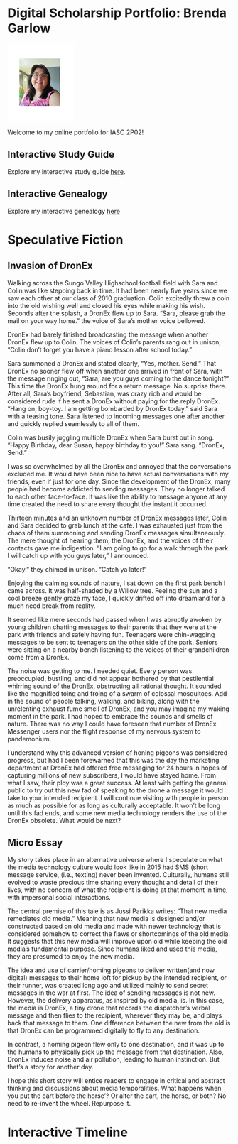 # Digital Scholarship Portfolio: Brenda Garlow

![](https://github.com/bg14ff/IASC-2P02/blob/main/my%20pic.png)

Welcome to my online portfolio for IASC 2P02!

## Interactive Study Guide

Explore my interactive study guide [here](2P02InteractiveStudyGuide.html).

## Interactive Genealogy

Explore my interactive genealogy [here](2P02InteractiveGenealogy.html)

# Speculative Fiction

## Invasion of DronEx

Walking across the Sungo Valley Highschool football field with Sara and Colin was like stepping back in time. It had been nearly five years since we saw each other at our class of 2010 graduation.  Colin excitedly threw a coin into the old wishing well and closed his eyes while making his wish. Seconds after the splash, a DronEx flew up to Sara. “Sara, please grab the mail on your way home.” the voice of Sara’s mother voice bellowed.

DronEx had barely finished broadcasting the message when another DronEx flew up to Colin. The voices of Colin’s parents rang out in unison, “Colin don’t forget you have a piano lesson after school today.” 

Sara summoned a DronEx and stated clearly, “Yes, mother. Send.” 
That DronEx no sooner flew off when another one arrived in front of Sara, with the message ringing out, “Sara, are you guys coming to the dance tonight?” This time the DronEx hung around for a return message. No surprise there. After all, Sara’s boyfriend, Sebastian, was crazy rich and would be considered rude if he sent a DronEx without paying for the reply DronEx. “Hang on, boy-toy. I am getting bombarded by DronEx today.” said Sara with a teasing tone. Sara listened to incoming messages one after another and quickly replied seamlessly to all of them.

Colin was busily juggling multiple DronEx when Sara burst out in song. “Happy Birthday, dear Susan, happy birthday to you!” Sara sang. “DronEx, Send.” 

I was so overwhelmed by all the DronEx and annoyed that the conversations excluded me. It would have been nice to have actual conversations with my friends, even if just for one day. Since the development of the DronEx, many people had become addicted to sending messages. They no longer talked to each other face-to-face. It was like the ability to message anyone at any time created the need to share every thought the instant it occurred. 

Thirteen minutes and an unknown number of DronEx messages later, Colin and Sara decided to grab lunch at the café. I was exhausted just from the chaos of them summoning and sending DronEx messages simultaneously. The mere thought of hearing them, the DronEx, and the voices of their contacts gave me indigestion. 
“I am going to go for a walk through the park. I will catch up with you guys later,” I announced. 

“Okay.” they chimed in unison. “Catch ya later!”

Enjoying the calming sounds of nature, I sat down on the first park bench I came across. It was half-shaded by a Willow tree. Feeling the sun and a cool breeze gently graze my face, I quickly drifted off into dreamland for a much need break from reality. 

It seemed like mere seconds had passed when I was abruptly awoken by young children chatting messages to their parents that they were at the park with friends and safely having fun. Teenagers were chin-wagging messages to be sent to teenagers on the other side of the park. Seniors were sitting on a nearby bench listening to the voices of their grandchildren come from a DronEx.

The noise was getting to me. I needed quiet. Every person was preoccupied, bustling, and did not appear bothered by that pestilential whirring sound of the DronEx, obstructing all rational thought. It sounded like the magnified toing and froing of a swarm of colossal mosquitoes. Add in the sound of people talking, walking, and biking, along with the unrelenting exhaust fume smell of DronEx, and you may imagine my waking moment in the park. I had hoped to embrace the sounds and smells of nature. There was no way I could have foreseen that number of DronEx Messenger users nor the flight response of my nervous system to pandemonium.

I understand why this advanced version of honing pigeons was considered progress, but had I been forewarned that this was the day the marketing department at DronEx had offered free messaging for 24 hours in hopes of capturing millions of new subscribers, I would have stayed home. From what I saw, their ploy was a great success. At least with getting the general public to try out this new fad of speaking to the drone a message it would take to your intended recipient. I will continue visiting with people in person as much as possible for as long as culturally acceptable. It won’t be long until this fad ends, and some new media technology renders the use of the DronEx obsolete. What would be next? 



## Micro Essay

My story takes place in an alternative universe where I speculate on what the media technology culture would look like in 2015 had SMS (short message service, (i.e., texting) never been invented. Culturally, humans still evolved to waste precious time sharing every thought and detail of their lives, with no concern of what the recipient is doing at that moment in time, with impersonal social interactions.

The central premise of this tale is as Jussi Parikka writes: “That new media remediates old media.” Meaning that new media is designed and/or constructed based on old media and made with newer technology that is considered somehow to correct the flaws or shortcomings of the old media. It suggests that this new media will improve upon old while keeping the old media’s fundamental purpose.  Since humans liked and used this media, they are presumed to enjoy the new media.

The idea and use of carrier/homing pigeons to deliver written(and now digital) messages to their home loft for pickup by the intended recipient, or their runner, was created long ago and utilized mainly to send secret messages in the war at first. The idea of sending messages is not new. However, the delivery apparatus, as inspired by old media, is. In this case, the media is DronEx, a tiny drone that records the dispatcher’s verbal message and then flies to the recipient, wherever they may be, and plays back that message to them. One difference between the new from the old is that DronEx can be programmed digitally to fly to any destination.

In contrast, a homing pigeon flew only to one destination, and it was up to the humans to physically pick up the message from that destination. Also, DronEx induces noise and air pollution, leading to human instinction. But that’s a story for another day.  

I hope this short story will entice readers to engage in critical and abstract thinking and discussions about media temporalities. What happens when you put the cart before the horse’? Or alter the cart, the horse, or both? No need to re-invent the wheel. Repurpose it.


# Interactive Timeline

